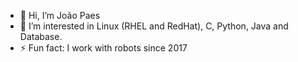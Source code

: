 - 👋 Hi, I’m João Paes
- 👀 I’m interested in Linux (RHEL and RedHat), C, Python, Java and Database.
- ⚡ Fun fact: I work with robots since 2017



